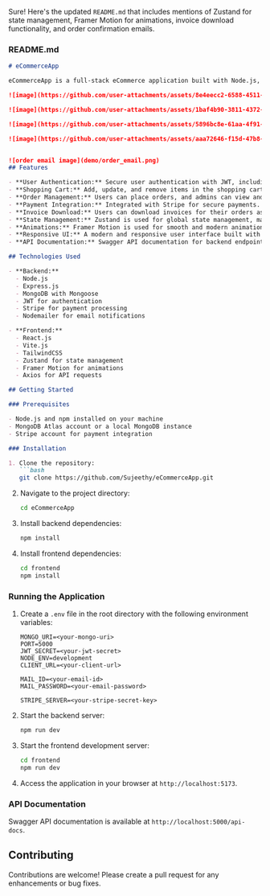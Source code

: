 Sure! Here's the updated `README.md` that includes mentions of Zustand for state management, Framer Motion for animations, invoice download functionality, and order confirmation emails.

### README.md

```markdown
# eCommerceApp

eCommerceApp is a full-stack eCommerce application built with Node.js, Express, MongoDB, and React. The application provides a seamless shopping experience with features like user authentication, shopping cart management, order processing, payment integration with Stripe, and more.

![image](https://github.com/user-attachments/assets/8e4eecc2-6588-4511-a82a-ffc8cca7d0c2)

![image](https://github.com/user-attachments/assets/1baf4b90-3811-4372-b640-2ab94d2b6633)

![image](https://github.com/user-attachments/assets/5896bc8e-61aa-4f91-960a-87ef4572a8d0)

![image](https://github.com/user-attachments/assets/aaa72646-f15d-47b8-9851-4a595578c6d6)


![order email image](demo/order_email.png)
## Features

- **User Authentication:** Secure user authentication with JWT, including features like signup, login, password reset, and email verification.
- **Shopping Cart:** Add, update, and remove items in the shopping cart with real-time calculations.
- **Order Management:** Users can place orders, and admins can view and manage orders. Order confirmation emails are sent to users upon successful order placement.
- **Payment Integration:** Integrated with Stripe for secure payments.
- **Invoice Download:** Users can download invoices for their orders as PDF files.
- **State Management:** Zustand is used for global state management, making the state logic simple and predictable.
- **Animations:** Framer Motion is used for smooth and modern animations throughout the application.
- **Responsive UI:** A modern and responsive user interface built with React and TailwindCSS.
- **API Documentation:** Swagger API documentation for backend endpoints.

## Technologies Used

- **Backend:**
  - Node.js
  - Express.js
  - MongoDB with Mongoose
  - JWT for authentication
  - Stripe for payment processing
  - Nodemailer for email notifications

- **Frontend:**
  - React.js
  - Vite.js
  - TailwindCSS
  - Zustand for state management
  - Framer Motion for animations
  - Axios for API requests

## Getting Started

### Prerequisites

- Node.js and npm installed on your machine
- MongoDB Atlas account or a local MongoDB instance
- Stripe account for payment integration

### Installation

1. Clone the repository:
   ```bash
   git clone https://github.com/Sujeethy/eCommerceApp.git
   ```
2. Navigate to the project directory:
   ```bash
   cd eCommerceApp
   ```
3. Install backend dependencies:
   ```bash
   npm install
   ```
4. Install frontend dependencies:
   ```bash
   cd frontend
   npm install
   ```

### Running the Application

1. Create a `.env` file in the root directory with the following environment variables:
   ```env
   MONGO_URI=<your-mongo-uri>
   PORT=5000
   JWT_SECRET=<your-jwt-secret>
   NODE_ENV=development
   CLIENT_URL=<your-client-url>

   MAIL_ID=<your-email-id>
   MAIL_PASSWORD=<your-email-password>

   STRIPE_SERVER=<your-stripe-secret-key>
   ```
2. Start the backend server:
   ```bash
   npm run dev
   ```
3. Start the frontend development server:
   ```bash
   cd frontend
   npm run dev
   ```
4. Access the application in your browser at `http://localhost:5173`.

### API Documentation

Swagger API documentation is available at `http://localhost:5000/api-docs`.

## Contributing

Contributions are welcome! Please create a pull request for any enhancements or bug fixes.

